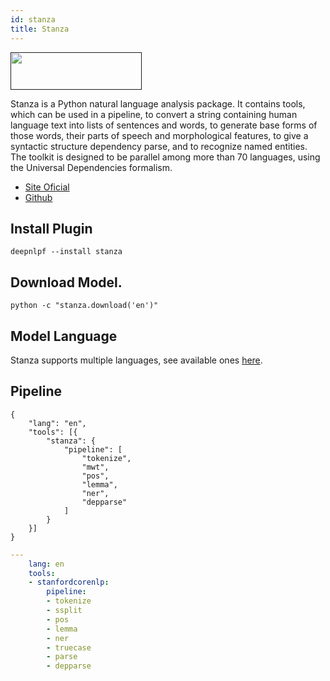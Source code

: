 ```yaml
---
id: stanza
title: Stanza
---
```


<a href="" target="_blank">
    <img src="https://stanfordnlp.github.io/stanza/images/stanza.png" data-canonical-src="" width="210" height="60" />
</a>

Stanza is a Python natural language analysis package. It contains tools, which can be used in a pipeline, to convert a string containing human language text into lists of sentences and words, to generate base forms of those words, their parts of speech and morphological features, to give a syntactic structure dependency parse, and to recognize named entities. The toolkit is designed to be parallel among more than 70 languages, using the Universal Dependencies formalism.

- [Site Oficial](https://stanfordnlp.github.io/stanza/)
- [Github](https://github.com/stanfordnlp/stanza)

## Install Plugin
```shell
deepnlpf --install stanza
```

## Download Model.
```shell
python -c "stanza.download('en')"
```

## Model Language
Stanza supports multiple languages, see available ones [here](https://stanfordnlp.github.io/stanza/models.html#human-languages-supported-by-stanza).

## Pipeline
<!--DOCUSAURUS_CODE_TABS-->

<!--Json--> 
```
{
    "lang": "en",
    "tools": [{
        "stanza": {
            "pipeline": [
                "tokenize",
                "mwt",
                "pos",
                "lemma",
                "ner",
                "depparse"
            ]
        }
    }]
}
```
<!--yaml-->
```yaml
---
    lang: en
    tools:
    - stanfordcorenlp:
        pipeline:
        - tokenize
        - ssplit
        - pos
        - lemma
        - ner
        - truecase
        - parse
        - depparse
```

<!--END_DOCUSAURUS_CODE_TABS-->